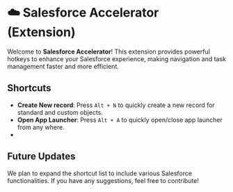 # ☁️ Salesforce Accelerator (Extension)

Welcome to **Salesforce Accelerator**! This extension provides powerful hotkeys to enhance your Salesforce experience, making navigation and task management faster and more efficient.

## Shortcuts

- **Create New record**: Press `Alt + N` to quickly create a new record for standard and custom objects.
- **Open App Launcher**: Press `Alt + A` to quickly open/close app launcher from any where.
- 

## Future Updates

We plan to expand the shortcut list to include various Salesforce functionalities. If you have any suggestions, feel free to contribute!
